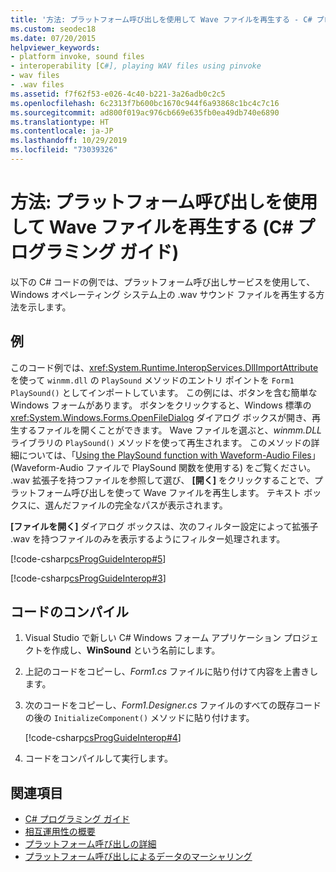 ```yaml
---
title: '方法: プラットフォーム呼び出しを使用して Wave ファイルを再生する - C# プログラミング ガイド'
ms.custom: seodec18
ms.date: 07/20/2015
helpviewer_keywords:
- platform invoke, sound files
- interoperability [C#], playing WAV files using pinvoke
- wav files
- .wav files
ms.assetid: f7f62f53-e026-4c40-b221-3a26adb0c2c5
ms.openlocfilehash: 6c2313f7b600bc1670c944f6a93868c1bc4c7c16
ms.sourcegitcommit: ad800f019ac976cb669e635fb0ea49db740e6890
ms.translationtype: HT
ms.contentlocale: ja-JP
ms.lasthandoff: 10/29/2019
ms.locfileid: "73039326"
---
```

# <a name="how-to-use-platform-invoke-to-play-a-wave-file-c-programming-guide"></a>方法: プラットフォーム呼び出しを使用して Wave ファイルを再生する (C# プログラミング ガイド)

以下の C# コードの例では、プラットフォーム呼び出しサービスを使用して、Windows オペレーティング システム上の .wav サウンド ファイルを再生する方法を示します。

## <a name="example"></a>例

このコード例では、<xref:System.Runtime.InteropServices.DllImportAttribute> を使って `winmm.dll` の `PlaySound` メソッドのエントリ ポイントを `Form1 PlaySound()` としてインポートしています。 この例には、ボタンを含む簡単な Windows フォームがあります。 ボタンをクリックすると、Windows 標準の <xref:System.Windows.Forms.OpenFileDialog> ダイアログ ボックスが開き、再生するファイルを開くことができます。 Wave ファイルを選ぶと、*winmm.DLL* ライブラリの `PlaySound()` メソッドを使って再生されます。 このメソッドの詳細については、「[Using the PlaySound function with Waveform-Audio Files](https://docs.microsoft.com/windows/desktop/multimedia/using-playsound-to-play-waveform-audio-files)」(Waveform-Audio ファイルで PlaySound 関数を使用する) をご覧ください。 .wav 拡張子を持つファイルを参照して選び、 **[開く]** をクリックすることで、プラットフォーム呼び出しを使って Wave ファイルを再生します。 テキスト ボックスに、選んだファイルの完全なパスが表示されます。

**[ファイルを開く]** ダイアログ ボックスは、次のフィルター設定によって拡張子 .wav を持つファイルのみを表示するようにフィルター処理されます。

[!code-csharp[csProgGuideInterop#5](~/samples/snippets/csharp/VS_Snippets_VBCSharp/csProgGuideInterop/CS/WinSound.cs#5)]

[!code-csharp[csProgGuideInterop#3](~/samples/snippets/csharp/VS_Snippets_VBCSharp/csProgGuideInterop/CS/WinSound.cs#3)]

## <a name="compiling-the-code"></a>コードのコンパイル

1. Visual Studio で新しい C# Windows フォーム アプリケーション プロジェクトを作成し、**WinSound** という名前にします。

2. 上記のコードをコピーし、*Form1.cs* ファイルに貼り付けて内容を上書きします。

3. 次のコードをコピーし、*Form1.Designer.cs* ファイルのすべての既存コードの後の `InitializeComponent()` メソッドに貼り付けます。

     [!code-csharp[csProgGuideInterop#4](~/samples/snippets/csharp/VS_Snippets_VBCSharp/csProgGuideInterop/CS/WinSound.cs#4)]

4. コードをコンパイルして実行します。

## <a name="see-also"></a>関連項目

- [C# プログラミング ガイド](../index.md)
- [相互運用性の概要](interoperability-overview.md)
- [プラットフォーム呼び出しの詳細](../../../framework/interop/consuming-unmanaged-dll-functions.md#a-closer-look-at-platform-invoke)
- [プラットフォーム呼び出しによるデータのマーシャリング](../../../framework/interop/marshaling-data-with-platform-invoke.md)
